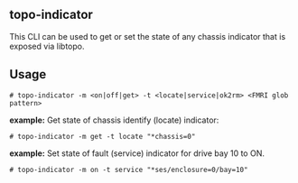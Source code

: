 topo-indicator
--------------
This CLI can be used to get or set the state of any chassis indicator that
is exposed via libtopo.

## Usage

```
# topo-indicator -m <on|off|get> -t <locate|service|ok2rm> <FMRI glob pattern>
```

<b>example:</b> Get state of chassis identify (locate) indicator:

```
# topo-indicator -m get -t locate "*chassis=0"
```

<b>example:</b> Set state of fault (service) indicator for drive bay 10 to ON.

```
# topo-indicator -m on -t service "*ses/enclosure=0/bay=10"
```
